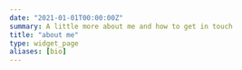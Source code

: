 ```yaml
---
date: "2021-01-01T00:00:00Z"
summary: A little more about me and how to get in touch
title: "about me"
type: widget_page
aliases: [bio]
---
```

